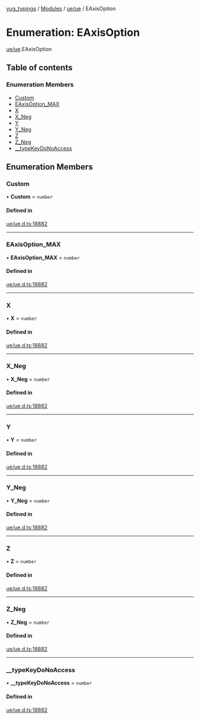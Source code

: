 [yug_typings](../README.md) / [Modules](../modules.md) / [ue/ue](../modules/ue_ue.md) / EAxisOption

# Enumeration: EAxisOption

[ue/ue](../modules/ue_ue.md).EAxisOption

## Table of contents

### Enumeration Members

- [Custom](ue_ue.EAxisOption.md#custom)
- [EAxisOption\_MAX](ue_ue.EAxisOption.md#eaxisoption_max)
- [X](ue_ue.EAxisOption.md#x)
- [X\_Neg](ue_ue.EAxisOption.md#x_neg)
- [Y](ue_ue.EAxisOption.md#y)
- [Y\_Neg](ue_ue.EAxisOption.md#y_neg)
- [Z](ue_ue.EAxisOption.md#z)
- [Z\_Neg](ue_ue.EAxisOption.md#z_neg)
- [\_\_typeKeyDoNoAccess](ue_ue.EAxisOption.md#__typekeydonoaccess)

## Enumeration Members

### Custom

• **Custom** = `number`

#### Defined in

[ue/ue.d.ts:18882](https://github.com/YugMetaverse/yug_typings/blob/25cad34/ue/ue.d.ts#L18882)

___

### EAxisOption\_MAX

• **EAxisOption\_MAX** = `number`

#### Defined in

[ue/ue.d.ts:18882](https://github.com/YugMetaverse/yug_typings/blob/25cad34/ue/ue.d.ts#L18882)

___

### X

• **X** = `number`

#### Defined in

[ue/ue.d.ts:18882](https://github.com/YugMetaverse/yug_typings/blob/25cad34/ue/ue.d.ts#L18882)

___

### X\_Neg

• **X\_Neg** = `number`

#### Defined in

[ue/ue.d.ts:18882](https://github.com/YugMetaverse/yug_typings/blob/25cad34/ue/ue.d.ts#L18882)

___

### Y

• **Y** = `number`

#### Defined in

[ue/ue.d.ts:18882](https://github.com/YugMetaverse/yug_typings/blob/25cad34/ue/ue.d.ts#L18882)

___

### Y\_Neg

• **Y\_Neg** = `number`

#### Defined in

[ue/ue.d.ts:18882](https://github.com/YugMetaverse/yug_typings/blob/25cad34/ue/ue.d.ts#L18882)

___

### Z

• **Z** = `number`

#### Defined in

[ue/ue.d.ts:18882](https://github.com/YugMetaverse/yug_typings/blob/25cad34/ue/ue.d.ts#L18882)

___

### Z\_Neg

• **Z\_Neg** = `number`

#### Defined in

[ue/ue.d.ts:18882](https://github.com/YugMetaverse/yug_typings/blob/25cad34/ue/ue.d.ts#L18882)

___

### \_\_typeKeyDoNoAccess

• **\_\_typeKeyDoNoAccess** = `number`

#### Defined in

[ue/ue.d.ts:18882](https://github.com/YugMetaverse/yug_typings/blob/25cad34/ue/ue.d.ts#L18882)
